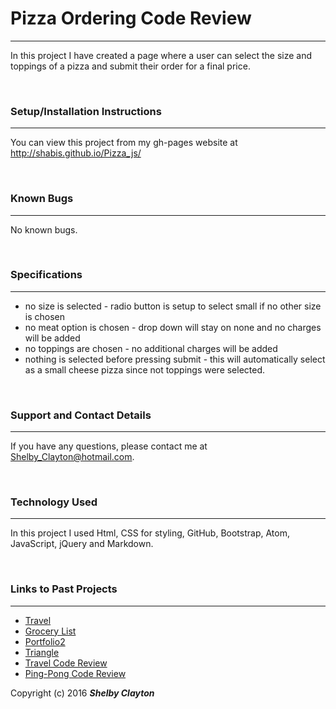 # Pizza Ordering Code Review
------

In this project I have created a page where a user can select the size and toppings of a pizza and submit their order for a final price.

<br/>

### Setup/Installation Instructions
------

You can view this project from my gh-pages website at http://shabis.github.io/Pizza_js/

<br/>

### Known Bugs
------

No known bugs.

<br/>

### Specifications
------

* no size is selected - radio button is setup to select small if no other size is chosen
* no meat option is chosen - drop down will stay on none and no charges will be added
* no toppings are chosen - no additional charges will be added
* nothing is selected before pressing submit - this will automatically select as a small cheese pizza since not toppings were selected.

<br/>

### Support and Contact Details
------

If you have any questions, please contact me at Shelby_Clayton@hotmail.com.

<br/>

### Technology Used
------

In this project I used Html, CSS for styling, GitHub, Bootstrap, Atom, JavaScript, jQuery and Markdown.

<br/>

### Links to Past Projects
------

* [Travel](https://github.com/Shabis/Travel.git)
* [Grocery List](https://github.com/Shabis/Grocery_List.git)
* [Portfolio2](https://github.com/Shabis/Portfolio2.git)
* [Triangle](https://github.com/Shabis/Triangle.git)
* [Travel Code Review](http://shabis.github.io/Travel/_Code_Review/)
* [Ping-Pong Code Review](http://shabis.github.io/Ping-Pong/)

Copyright (c) 2016 **_Shelby Clayton_**
